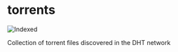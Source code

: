 torrents 
========
![Indexed](https://img.shields.io/badge/indexed-175211-blue)

Collection of torrent files discovered in the DHT network
